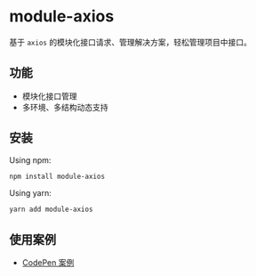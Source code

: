 # module-axios

基于 `axios` 的模块化接口请求、管理解决方案，轻松管理项目中接口。

## 功能

- 模块化接口管理
- 多环境、多结构动态支持

## 安装

Using npm:

```bash
npm install module-axios
```

Using yarn:

```bash
yarn add module-axios
```

## 使用案例

- [CodePen 案例](https://codepen.io/SouWinds/pen/wvrgJoa?editors=0010)

